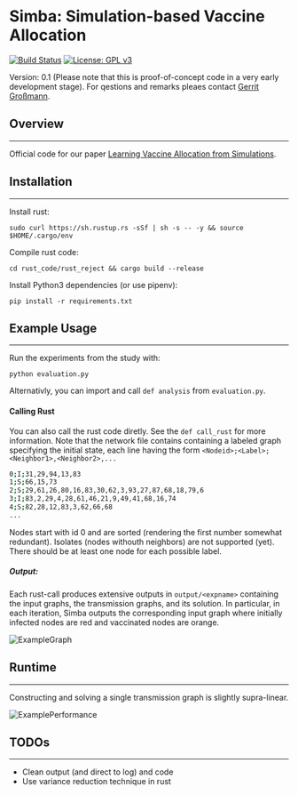# Simba: Simulation-based Vaccine Allocation
[![Build Status](https://travis-ci.org/gerritgr/Simba.svg?branch=master)](https://travis-ci.org/gerritgr/Simba)
[![License: GPL v3](https://img.shields.io/badge/License-GPL%20v3-blue.svg)](http://www.gnu.org/licenses/gpl-3.0)

Version: 0.1 (Please note that this is proof-of-concept code in a very early development stage).
For qestions and remarks pleaes contact  [Gerrit Großmann](https://mosi.uni-saarland.de/people/gerrit/).


## Overview
------------------
Official code for our paper [Learning Vaccine Allocation from Simulations](https://www.researchgate.net/publication/344266995_Learning_Vaccine_Allocation_from_Simulations). 

## Installation
------------------
Install rust:
```console
sudo curl https://sh.rustup.rs -sSf | sh -s -- -y && source $HOME/.cargo/env
```

Compile rust code:
```console
cd rust_code/rust_reject && cargo build --release
```

Install Python3 dependencies (or use pipenv):
```console
pip install -r requirements.txt
```


## Example Usage
-----------------
Run the experiments from the study with: 

```console
python evaluation.py
```

Alternativly, you can import and call `def analysis` from `evaluation.py`.


#### Calling Rust
You can also call the rust code diretly.
See the `def call_rust` for more information.
Note that the network file contains containing a labeled graph specifying the initial state, each line having the form `<Nodeid>;<Label>;<Neighbor1>,<Neighbor2>,...`
```sh
0;I;31,29,94,13,83
1;S;66,15,73
2;S;29,61,26,80,16,83,30,62,3,93,27,87,68,18,79,6
3;I;83,2,29,4,28,61,46,21,9,49,41,68,16,74
4;S;82,28,12,83,3,62,66,68
...
```
Nodes start with id 0 and are sorted (rendering the first number somewhat redundant). 
Isolates (nodes withouth neighbors) are not supported (yet). 
There should be at least one node for each possible label. 


##### Output:
Each rust-call produces extensive outputs in `output/<expname>` containing the input graphs, the transmission graphs, and its solution.
In particular, in each iteration, Simba outputs the corresponding input graph where initially infected nodes are red and vaccinated nodes are orange.

![ExampleGraph](https://raw.githubusercontent.com/gerritgr/Simba/master/example_graph.png)


## Runtime 
------------------
Constructing and solving a single transmission graph is slightly supra-linear. 

![ExamplePerformance](https://raw.githubusercontent.com/gerritgr/Simba/master/example_performance.png)



## TODOs
------------------
- Clean output (and direct to log) and code
- Use variance reduction technique in rust

